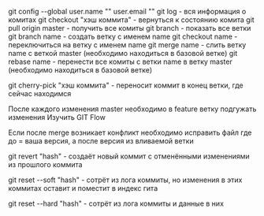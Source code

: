 git config --global user.name ""
                    user.email ""
git log - вся информация о комитах
git checkout "хэш коммита" - вернуться к состоянию комита
git pull origin master - получить все комиты
git branch - показать все ветки
git branch name - создать ветку с именем name 
git checkout name - переключиться на ветку с именем name
git merge name - слить ветку name с веткой master (необходимо находиться в базовой ветке)
git rebase name - перенести все комиты с ветки name в ветку master (необходимо находиться в базовой ветке)

git cherry-pick "хэш коммита" - переносит коммит в конец ветки, где сейчас находимся


После каждого изменения master необходимо в feature ветку подгужать изменения
Изучить GIT Flow

Если после merge возникает конфликт необходимо исправить файл где до = ваша версия, а после версия из вливаемой ветки

git revert "hash" - создаёт новый коммит с отменёнными изменениями из прошлого коммита

git reset --soft "hash" - сотрёт из лога коммиты, но изменения в этих коммитах оставит и поместит в индекс гита

git reset --hard "hash" - сотрёт из лога коммиты и данные в них